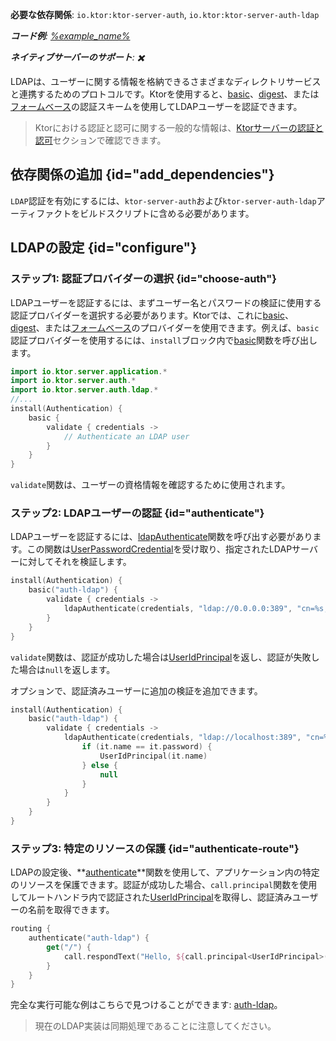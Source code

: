 [//]: # (title: LDAP)

<show-structure for="chapter" depth="2"/>

<tldr>
<p>
<b>必要な依存関係</b>: <code>io.ktor:ktor-server-auth</code>, <code>io.ktor:ktor-server-auth-ldap</code>
</p>
<var name="example_name" value="auth-ldap"/>
<p>
    <b>コード例</b>:
    <a href="https://github.com/ktorio/ktor-documentation/tree/%ktor_version%/codeSnippets/snippets/%example_name%">
        %example_name%
    </a>
</p>
<p>
    <b><Links href="/ktor/server-native" summary="KtorはKotlin/Nativeをサポートしており、追加のランタイムや仮想マシンなしでサーバーを実行できます。">ネイティブサーバー</Links>のサポート</b>: ✖️
</p>
</tldr>

LDAPは、ユーザーに関する情報を格納できるさまざまなディレクトリサービスと連携するためのプロトコルです。Ktorを使用すると、[basic](server-basic-auth.md)、[digest](server-digest-auth.md)、または[フォームベース](server-form-based-auth.md)の認証スキームを使用してLDAPユーザーを認証できます。

> Ktorにおける認証と認可に関する一般的な情報は、[Ktorサーバーの認証と認可](server-auth.md)セクションで確認できます。

## 依存関係の追加 {id="add_dependencies"}
`LDAP`認証を有効にするには、`ktor-server-auth`および`ktor-server-auth-ldap`アーティファクトをビルドスクリプトに含める必要があります。

<Tabs group="languages">
    <TabItem title="Gradle (Kotlin)" group-key="kotlin">
        <code-block lang="Kotlin" title="Sample" code="            implementation(&quot;io.ktor:ktor-server-auth:$ktor_version&quot;)&#10;            implementation(&quot;io.ktor:ktor-server-auth-ldap:$ktor_version&quot;)"/>
    </TabItem>
    <TabItem title="Gradle (Groovy)" group-key="groovy">
        <code-block lang="Groovy" title="Sample" code="            implementation &quot;io.ktor:ktor-server-auth:$ktor_version&quot;&#10;            implementation &quot;io.ktor:ktor-server-auth-ldap:$ktor_version&quot;"/>
    </TabItem>
    <TabItem title="Maven" group-key="maven">
        <code-block lang="XML" title="Sample" code="&amp;lt;dependency&amp;gt;&#10;&amp;lt;groupId&amp;gt;io.ktor&amp;lt;/groupId&amp;gt;&#10;&amp;lt;artifactId&amp;gt;ktor-server-auth&amp;lt;/artifactId&amp;gt;&#10;&amp;lt;version&amp;gt;${ktor_version}&amp;lt;/version&amp;gt;&#10;&amp;lt;/dependency&amp;gt;&#10;&amp;lt;dependency&amp;gt;&#10;&amp;lt;groupId&amp;gt;io.ktor&amp;lt;/groupId&amp;gt;&#10;&amp;lt;artifactId&amp;gt;ktor-server-auth-ldap&amp;lt;/artifactId&amp;gt;&#10;&amp;lt;version&amp;gt;${ktor_version}&amp;lt;/version&amp;gt;&#10;&amp;lt;/dependency&amp;gt;"/>
   </TabItem>
</Tabs>

## LDAPの設定 {id="configure"}

### ステップ1: 認証プロバイダーの選択 {id="choose-auth"}

LDAPユーザーを認証するには、まずユーザー名とパスワードの検証に使用する認証プロバイダーを選択する必要があります。Ktorでは、これに[basic](server-basic-auth.md)、[digest](server-digest-auth.md)、または[フォームベース](server-form-based-auth.md)のプロバイダーを使用できます。例えば、`basic`認証プロバイダーを使用するには、`install`ブロック内で[basic](https://api.ktor.io/ktor-server/ktor-server-plugins/ktor-server-auth/io.ktor.server.auth/basic.html)関数を呼び出します。

```kotlin
import io.ktor.server.application.*
import io.ktor.server.auth.*
import io.ktor.server.auth.ldap.*
//...
install(Authentication) {
    basic {
        validate { credentials ->
            // Authenticate an LDAP user
        }
    }
}
```

`validate`関数は、ユーザーの資格情報を確認するために使用されます。
 

### ステップ2: LDAPユーザーの認証 {id="authenticate"}

LDAPユーザーを認証するには、[ldapAuthenticate](https://api.ktor.io/ktor-server/ktor-server-plugins/ktor-server-auth-ldap/io.ktor.server.auth.ldap/ldap-authenticate.html)関数を呼び出す必要があります。この関数は[UserPasswordCredential](https://api.ktor.io/ktor-server/ktor-server-plugins/ktor-server-auth/io.ktor.server.auth/-user-password-credential/index.html)を受け取り、指定されたLDAPサーバーに対してそれを検証します。

```kotlin
install(Authentication) {
    basic("auth-ldap") {
        validate { credentials ->
            ldapAuthenticate(credentials, "ldap://0.0.0.0:389", "cn=%s,dc=ktor,dc=io")
        }
    }
}
```

`validate`関数は、認証が成功した場合は[UserIdPrincipal](https://api.ktor.io/ktor-server/ktor-server-plugins/ktor-server-auth/io.ktor.server.auth/-user-id-principal/index.html)を返し、認証が失敗した場合は`null`を返します。

オプションで、認証済みユーザーに追加の検証を追加できます。

```kotlin
install(Authentication) {
    basic("auth-ldap") {
        validate { credentials ->
            ldapAuthenticate(credentials, "ldap://localhost:389", "cn=%s,dc=ktor,dc=io") {
                if (it.name == it.password) {
                    UserIdPrincipal(it.name)
                } else {
                    null
                }
            }
        }
    }
}
```

### ステップ3: 特定のリソースの保護 {id="authenticate-route"}

LDAPの設定後、**[authenticate](server-auth.md#authenticate-route)**関数を使用して、アプリケーション内の特定のリソースを保護できます。認証が成功した場合、`call.principal`関数を使用してルートハンドラ内で認証された[UserIdPrincipal](https://api.ktor.io/ktor-server/ktor-server-plugins/ktor-server-auth/io.ktor.server.auth/-user-id-principal/index.html)を取得し、認証済みユーザーの名前を取得できます。

```kotlin
routing {
    authenticate("auth-ldap") {
        get("/") {
            call.respondText("Hello, ${call.principal<UserIdPrincipal>()?.name}!")
        }
    }
}
```

完全な実行可能な例はこちらで見つけることができます: [auth-ldap](https://github.com/ktorio/ktor-documentation/tree/%ktor_version%/codeSnippets/snippets/auth-ldap)。

> 現在のLDAP実装は同期処理であることに注意してください。
